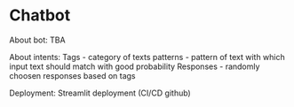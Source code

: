 # Chatbot

About bot: TBA

About intents:
Tags - category of texts
patterns - pattern of text with which input text should match with good probability
Responses - randomly choosen responses based on tags

Deployment:
Streamlit deployment (CI/CD github)

